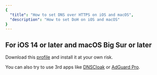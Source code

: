 ```yaml
---
{
  "title": "How to set DNS over HTTPS on iOS and macOS",
  "description": "How to set DoH on iOS and macOS"
}
---
```


## For iOS 14 or later and macOS Big Sur or later

Download this [profile](/files/doh/dns.mobileconfig) and install it at your own risk.

You can also try to use 3rd apps like [DNSCloak](https://apps.apple.com/app/id1452162351) or [AdGuard Pro](https://apps.apple.com/app/id1126386264).